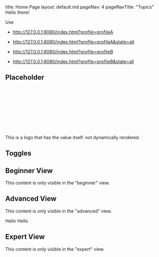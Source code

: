 <frontmatter>
  title: Home Page
  layout: default.md
  pageNav: 4
  pageNavTitle: "Topics"
</frontmatter>

<br>

<div class="bg-primary text-white px-2 py-5 mb-4">
   Hello there!
  
</div>

  Use 
  * http://127.0.0.1:8080/index.html?profile=profileA

  * http://127.0.0.1:8080/index.html?profile=profileA&state=alt 

  * http://127.0.0.1:8080/index.html?profile=profileB
  * http://127.0.0.1:8080/index.html?profile=profileB&state=all

  <h2>Placeholder</h2>
  <div data-customviews-placeholder="logo" style="width:150px; height:150px;"></div>

  <div data-customviews-placeholder="logo" data-customviews-id="staticAsset">
    This is a logo that has the value itself. not dynamically rendered.
  </div>

  <h2>Toggles</h2>

  <div data-customviews-toggle="beginner" data-customviews-id="intro">  
  </div>  

  <div data-customviews-toggle="beginner">    
    <h2>Beginner View</h2>
    <p>This content is only visible in the "beginner" view.</p>

  </div>

  <div data-customviews-toggle="advanced" data-customviews-id="advancedIntro">    
  </div>

  <div data-customviews-toggle="advanced">    
    <h2>Advanced View</h2>
    <p>This content is only visible in the "advanced" view.</p>
    Hello Hello

  </div>

  <div data-customviews-toggle="expert" data-customviews-id="expertIntro">    
  </div>

  <div data-customviews-toggle="expert">    
    <h2>Expert View</h2>
    <p>This content is only visible in the "expert" view.</p>

  </div>
